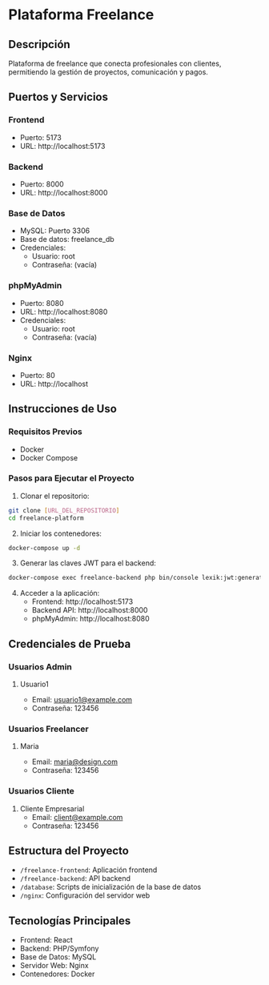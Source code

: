 # Plataforma Freelance

## Descripción

Plataforma de freelance que conecta profesionales con clientes, permitiendo la gestión de proyectos, comunicación y pagos.

## Puertos y Servicios

### Frontend

- Puerto: 5173
- URL: http://localhost:5173

### Backend

- Puerto: 8000
- URL: http://localhost:8000

### Base de Datos

- MySQL: Puerto 3306
- Base de datos: freelance_db
- Credenciales:
  - Usuario: root
  - Contraseña: (vacía)

### phpMyAdmin

- Puerto: 8080
- URL: http://localhost:8080
- Credenciales:
  - Usuario: root
  - Contraseña: (vacía)

### Nginx

- Puerto: 80
- URL: http://localhost

## Instrucciones de Uso

### Requisitos Previos

- Docker
- Docker Compose

### Pasos para Ejecutar el Proyecto

1. Clonar el repositorio:

```bash
git clone [URL_DEL_REPOSITORIO]
cd freelance-platform
```

2. Iniciar los contenedores:

```bash
docker-compose up -d
```

3. Generar las claves JWT para el backend:

```bash
docker-compose exec freelance-backend php bin/console lexik:jwt:generate-keypair
```

4. Acceder a la aplicación:
   - Frontend: http://localhost:5173
   - Backend API: http://localhost:8000
   - phpMyAdmin: http://localhost:8080

## Credenciales de Prueba

### Usuarios Admin

1. Usuario1

   - Email: usuario1@example.com
   - Contraseña: 123456

### Usuarios Freelancer

1. Maria

   - Email: maria@design.com
   - Contraseña: 123456

### Usuarios Cliente

1. Cliente Empresarial
   - Email: client@example.com
   - Contraseña: 123456

## Estructura del Proyecto

- `/freelance-frontend`: Aplicación frontend
- `/freelance-backend`: API backend
- `/database`: Scripts de inicialización de la base de datos
- `/nginx`: Configuración del servidor web

## Tecnologías Principales

- Frontend: React
- Backend: PHP/Symfony
- Base de Datos: MySQL
- Servidor Web: Nginx
- Contenedores: Docker
